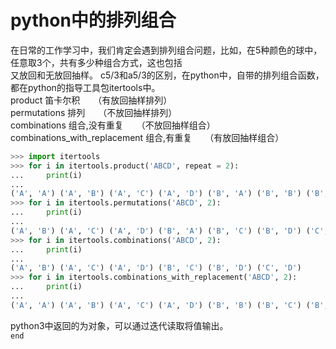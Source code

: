 # python中的排列组合
在日常的工作学习中，我们肯定会遇到排列组合问题，比如，在5种颜色的球中，任意取3个，共有多少种组合方式，这也包括  
又放回和无放回抽样。
c5/3和a5/3的区别，在python中，自带的排列组合函数，都在python的指导工具包itertools中。  
product 笛卡尔积　　（有放回抽样排列）  
permutations 排列　　（不放回抽样排列）  
combinations 组合,没有重复　　（不放回抽样组合）  
combinations_with_replacement 组合,有重复　　（有放回抽样组合）  
```python 
>>> import itertools
>>> for i in itertools.product('ABCD', repeat = 2):
...     print(i)
... 
('A', 'A') ('A', 'B') ('A', 'C') ('A', 'D') ('B', 'A') ('B', 'B') ('B', 'C') ('B', 'D') ('C', 'A') ('C', 'B') ('C', 'C') ('C', 'D') ('D', 'A') ('D', 'B') ('D', 'C') ('D', 'D')
>>> for i in itertools.permutations('ABCD', 2):
...     print(i)
... 
('A', 'B') ('A', 'C') ('A', 'D') ('B', 'A') ('B', 'C') ('B', 'D') ('C', 'A') ('C', 'B') ('C', 'D') ('D', 'A') ('D', 'B') ('D', 'C')
>>> for i in itertools.combinations('ABCD', 2):
...     print(i)
... 
('A', 'B') ('A', 'C') ('A', 'D') ('B', 'C') ('B', 'D') ('C', 'D')
>>> for i in itertools.combinations_with_replacement('ABCD', 2):
...     print(i)
... 
('A', 'A') ('A', 'B') ('A', 'C') ('A', 'D') ('B', 'B') ('B', 'C') ('B', 'D') ('C', 'C') ('C', 'D') ('D', 'D')
```
python3中返回的为对象，可以通过迭代读取将值输出。  
`end`